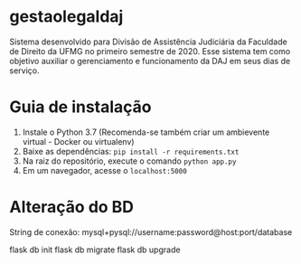 # gestaolegaldaj
Sistema desenvolvido para Divisão de Assistência Judiciária da Faculdade de Direito da UFMG no primeiro semestre de 2020. Esse sistema tem como objetivo auxiliar o gerenciamento e funcionamento da DAJ em seus dias de serviço.

# Guia de instalação
1. Instale o Python 3.7 (Recomenda-se também criar um ambievente virtual - Docker ou virtualenv)
2. Baixe as dependências: `pip install -r requirements.txt`
3. Na raiz do repositório, execute o comando `python app.py`
4. Em um navegador, acesse o `localhost:5000`

# Alteração do BD
String de conexão: mysql+pysql://username:password@host:port/database

flask db init
flask db migrate
flask db upgrade
